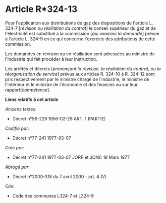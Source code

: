 # Article R*324-13

Pour l'application aux distributions de gaz des dispositions de l'article L. 324-7 [*révision ou résiliation du contrat*] le
conseil supérieur du gaz et de l'électricité est substitué à la commission [*qui examine la demande*] prévue à l'article L.
324-9 en ce qui concerne l'exercice des attributions de cette commission.

Les demandes en révision ou en résiliation sont adressées au ministre de l'industrie qui fait procéder à leur instruction.

Les arrêtés et décrets [*prononçant la révision, la résiliation du contrat, ou la réorganisation du service*] prévus aux
articles R. 324-10 à R. 324-12 sont pris respectivement par le ministre chargé de l'industrie, le ministre de l'intérieur et
le ministre de l'économie et des finances ou sur leur rapport[*compétence*].

**Liens relatifs à cet article**

_Anciens textes_:

  - Décret n°56-229 1956-02-29 ART. 1 (PARTIE)

_Codifié par_:

  - Décret n°77-241 1977-03-07

_Créé par_:

  - Décret n°77-241 1977-03-07 JORF et JONC 18 Mars 1977

_Abrogé par_:

  - Décret n°2000-318 du 7 avril 2000 - art. 4 (V)

_Cite_:

  - Code des communes L324-7 et L324-9
